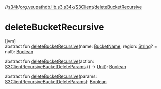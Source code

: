 //[s34k](../../../index.md)/[org.veupathdb.lib.s3.s34k](../index.md)/[S3Client](index.md)/[deleteBucketRecursive](delete-bucket-recursive.md)

# deleteBucketRecursive

[jvm]\
abstract fun [deleteBucketRecursive](delete-bucket-recursive.md)(name: [BucketName](../../org.veupathdb.lib.s3.s34k.fields/-bucket-name/index.md), region: [String](https://kotlinlang.org/api/latest/jvm/stdlib/kotlin/-string/index.html)? = null): [Boolean](https://kotlinlang.org/api/latest/jvm/stdlib/kotlin/-boolean/index.html)

abstract fun [deleteBucketRecursive](delete-bucket-recursive.md)(action: [S3ClientRecursiveBucketDeleteParams](../../org.veupathdb.lib.s3.s34k.requests.bucket.recursive/-s3-client-recursive-bucket-delete-params/index.md).() -&gt; [Unit](https://kotlinlang.org/api/latest/jvm/stdlib/kotlin/-unit/index.html)): [Boolean](https://kotlinlang.org/api/latest/jvm/stdlib/kotlin/-boolean/index.html)

abstract fun [deleteBucketRecursive](delete-bucket-recursive.md)(params: [S3ClientRecursiveBucketDeleteParams](../../org.veupathdb.lib.s3.s34k.requests.bucket.recursive/-s3-client-recursive-bucket-delete-params/index.md)): [Boolean](https://kotlinlang.org/api/latest/jvm/stdlib/kotlin/-boolean/index.html)
